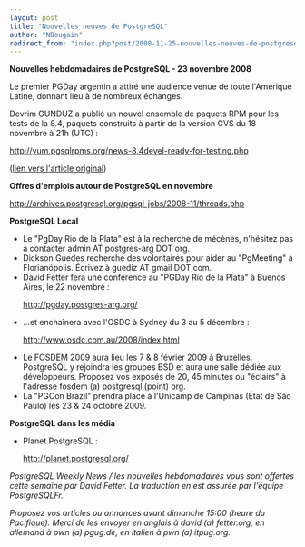 ```yaml
---
layout: post
title: "Nouvelles neuves de PostgreSQL"
author: "NBougain"
redirect_from: "index.php?post/2008-11-25-nouvelles-neuves-de-postgresql "
---
```



<p><strong>Nouvelles hebdomadaires de PostgreSQL - 23 novembre 2008</strong></p>

<p>Le premier PGDay argentin a attir&eacute; une audience venue de toute l'Am&eacute;rique Latine, donnant lieu &agrave; de nombreux &eacute;changes.</p>

<p>Devrim GUNDUZ a publi&eacute; un nouvel ensemble de paquets RPM pour les tests de la 8.4, paquets construits &agrave; partir de la version CVS du 18 novembre &agrave; 21h (UTC)&nbsp;: 

<a target="_blank" href="http://yum.pgsqlrpms.org/news-8.4devel-ready-for-testing.php">http://yum.pgsqlrpms.org/news-8.4devel-ready-for-testing.php</a></p>

<p>(<a target="_blank" href="http://www.postgresql.org/community/weeklynews/pwn20081123">lien vers l'article original</a>)</p>

<!--more-->


<p><strong>Offres d'emplois autour de PostgreSQL en novembre</strong></p>

<p><a target="_blank" href="http://archives.postgresql.org/pgsql-jobs/2008-11/threads.php">http://archives.postgresql.org/pgsql-jobs/2008-11/threads.php</a></p>

<p><strong>PostgreSQL Local</strong></p>

<ul>

<li>Le "PgDay Rio de la Plata" est à la recherche de mécènes, n'hésitez pas à contacter admin AT postgres-arg DOT org.</li>

<li>Dickson Guedes recherche des volontaires pour aider au "PgMeeting" à Florianópolis. Écrivez à guediz AT gmail DOT com.</li>

<li>David Fetter fera une conférence au "PGDay Rio de la Plata" à Buenos Aires, le 22 novembre&nbsp;:

<a target="_blank" href="http://pgday.postgres-arg.org/">http://pgday.postgres-arg.org/</a></li>

<li>...et enchaînera avec l'OSDC à Sydney du 3 au 5 décembre&nbsp;:

<a target="_blank" href="http://www.osdc.com.au/2008/index.html">http://www.osdc.com.au/2008/index.html</a></li>

<li>Le FOSDEM 2009 aura lieu les 7 &amp; 8 février 2009 à Bruxelles. PostgreSQL y rejoindra les groupes BSD et aura une salle dédiée aux développeurs. Proposez vos exposés de 20, 45 minutes ou "éclairs" à l'adresse fosdem (a) postgresql (point) org.</li>

<li>La "PGCon Brazil" prendra place à l'Unicamp de Campinas (État de São Paulo) les 23 &amp; 24 octobre 2009.</li>

</ul>

<p><strong>PostgreSQL dans les média</strong></p>

<ul>

<li>Planet PostgreSQL&nbsp;:

<a target="_blank" href="http://planet.postgresql.org/">http://planet.postgresql.org/</a></li>

</ul>

<p><em>PostgreSQL Weekly News / les nouvelles hebdomadaires vous sont offertes cette semaine par David Fetter. La traduction en est assurée par l'équipe PostgreSQLFr.</em></p>

<p><em>Proposez vos articles ou annonces avant dimanche 15:00 (heure du Pacifique). Merci de les envoyer en anglais à david (a) fetter.org, en allemand à pwn (a) pgug.de, en italien à pwn (a) itpug.org.</em></p>